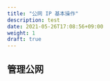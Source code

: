 ```yaml
---
title: "公网 IP 基本操作"
description: test
date: 2021-05-26T17:08:56+09:00
weight: 1
draft: true
---
```


## 管理公网

